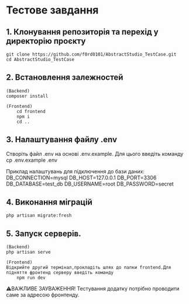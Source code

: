 


# Тестове завдання

## 1. Клонування репозиторія та перехід у директорію проєкту
	git clone https://github.com/f0rd0101/AbstractStudio_TestCase.git
	cd AbstractStudio_TestCase



## 2. Встановлення залежностей
	(Backend)
	composer install

	(Frontend)
        cd frontend 
        npm i 
        cd ..

## 3. Налаштування файлу .env
Створіть файл .env на основі .env.example. Для цього введіть команду
          cp .env.example .env 

Приклад налаштувань для підключення до бази даних:
		DB_CONNECTION=mysql
		DB_HOST=127.0.0.1
		DB_PORT=3306
		DB_DATABASE=test_db
		DB_USERNAME=root
		DB_PASSWORD=secret

## 4. Виконання міграцій
	php artisan migrate:fresh

## 5. Запуск серверів. 

	(Backend) 
	php artisan serve

	(Frontend)
	Відкрийте другий термінал,прокладіть шлях до папки frontend.Для підняття фронтенд серверу введіть команду  
		npm run dev

⚠️ВАЖЛИВЕ ЗАУВАЖЕННЯ! 
Тестування додатку потрібно проводити саме за адресою фронтенду.
		
 


